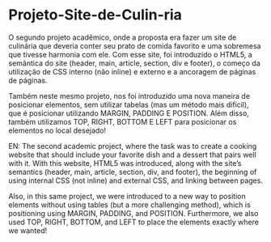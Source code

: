 # Projeto-Site-de-Culin-ria
O segundo projeto acadêmico, onde a proposta era fazer um site de culinária que deveria conter seu prato de comida favorito e uma sobremesa que tivesse harmonia com ele. Com esse site, foi introduzido o HTML5, a semântica do site (header, main, article, section, div e footer), o começo da utilização de CSS interno (não inline) e externo e a ancoragem de páginas de páginas.

Também neste mesmo projeto, nos foi introduzido uma nova maneira de posicionar elementos, sem utilizar tabelas (mas um método mais difícil), que é posicionar utilizando MARGIN, PADDING E POSITION. Além disso, também utilizamos TOP, RIGHT, BOTTOM E LEFT para posicionar os elementos no local desejado!

EN:
The second academic project, where the task was to create a cooking website that should include your favorite dish and a dessert that pairs well with it. With this website, HTML5 was introduced, along with the site’s semantics (header, main, article, section, div, and footer), the beginning of using internal CSS (not inline) and external CSS, and linking between pages.

Also, in this same project, we were introduced to a new way to position elements without using tables (but a more challenging method), which is positioning using MARGIN, PADDING, and POSITION. Furthermore, we also used TOP, RIGHT, BOTTOM, and LEFT to place the elements exactly where we wanted!
